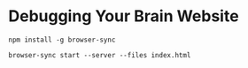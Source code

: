 # Debugging Your Brain Website

`npm install -g browser-sync`

`browser-sync start --server --files index.html`
